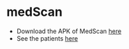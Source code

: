 # medScan


- Download the APK of MedScan [here](https://drive.google.com/file/d/1whTpDOdrwCsFWWgnIngYp4nG4PiyaSCK/view?usp=sharing)
- See the patients [here](https://drive.google.com/file/d/1JoDqkqXGsPVT1xJmrWMfuZAQ1JaMAbyq/view?usp=sharing)
